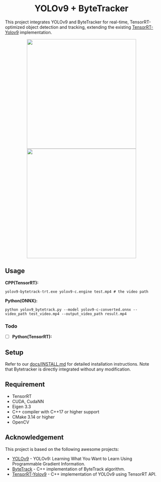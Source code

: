 
<h1 align="center"><span>YOLOv9 + ByteTracker</span></h1>

This project integrates YOLOv9 and ByteTracker for real-time, TensorRT-optimized object detection and tracking, extending the existing [TensorRT-Yolov9](https://github.com/spacewalk01/tensorrt-yolov9) implementation.

<p align="center" margin: 0 auto;>
  <img src="assets/demo.gif" width="360px" />
  <img src="assets/highway.gif" width="360px" />
</p>

## Usage


**CPP(TensorRT):**

``` shell
yolov9-bytetrack-trt.exe yolov9-c.engine test.mp4 # the video path
```

**Python(ONNX):**

``` shell
python yolov9_bytetrack.py --model yolov9-c-converted.onnx --video_path test_video.mp4 --output_video_path result.mp4
```

### Todo

- [ ] **Python(TensorRT):**

## Setup

Refer to our [docs/INSTALL.md](https://github.com/spacewalk01/yolov9-bytetrack-tensorrt/blob/main/docs/INSTALL.md) for detailed installation instructions. Note that Bytetracker is directly integrated without any modification.

## Requirement
   - TensorRT
   - CUDA, CudaNN
   - Eigen 3.3
   - C++ compiler with C++17 or higher support
   - CMake 3.14 or higher
   - OpenCV
     
## Acknowledgement

This project is based on the following awesome projects:
- [YOLOv9](https://github.com/WongKinYiu/yolov9) - YOLOv9: Learning What You Want to Learn Using Programmable Gradient Information.
- [ByteTrack](https://github.com/Vertical-Beach/ByteTrack-cpp) - C++ implementation of ByteTrack algorithm. 
- [TensorRT-Yolov9](https://github.com/spacewalk01/tensorrt-yolov9) - C++ implementation of YOLOv9 using TensorRT API.
